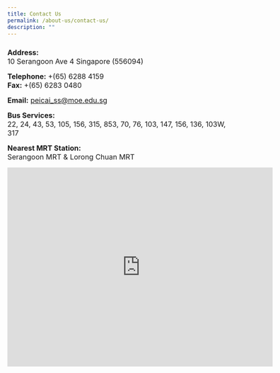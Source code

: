 ```yaml
---
title: Contact Us
permalink: /about-us/contact-us/
description: ""
---
```

<p style="font-size: 25px">
<p><font size="3"><strong>Address:<br /></strong>10 Serangoon Ave 4 Singapore (556094)</font></p>
<p><font size="3"><strong>Telephone:</strong> +(65) 6288 4159<br /><strong>Fax:</strong> +(65) 6283 0480&nbsp;</font></p>
<p><font size="3"><strong>Email:</strong> <a href="mailto:peicai_ss@moe.edu.sg">peicai_ss@moe.edu.sg</a></font></p>
<p><font size="3"><strong>Bus Services:</strong> <br />22, 24, 43, 53, 105, 156, 315, 853, 70, 76, 103, 147, 156, 136, 103W, 317</font></p>
<p><font size="3"><strong>Nearest MRT Station:<br /></strong>Serangoon MRT &amp; Lorong Chuan MRT</font></p>
<div><iframe src="https://www.google.com/maps/embed?pb=!1m18!1m12!1m3!1d3988.6954361768435!2d103.86829741410237!3d1.3593732990085698!2m3!1f0!2f0!3f0!3m2!1i1024!2i768!4f13.1!3m3!1m2!1s0x31da1655ac19cd27%3A0xe02914da8bc43449!2sPeicai+Secondary+School!5e0!3m2!1sen!2ssg!4v1538291013916" width="600" height="450" frameborder="0" allowfullscreen="allowfullscreen" data-mce-fragment="1"></iframe></div>